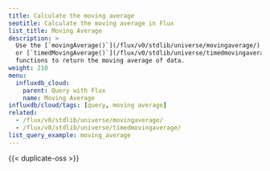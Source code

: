 ```yaml
---
title: Calculate the moving average
seotitle: Calculate the moving average in Flux
list_title: Moving Average
description: >
  Use the [`movingAverage()`](/flux/v0/stdlib/universe/movingaverage/)
  or [`timedMovingAverage()`](/flux/v0/stdlib/universe/timedmovingaverage/)
  functions to return the moving average of data.
weight: 210
menu:
  influxdb_cloud:
    parent: Query with Flux
    name: Moving Average
influxdb/cloud/tags: [query, moving average]
related:
  - /flux/v0/stdlib/universe/movingaverage/
  - /flux/v0/stdlib/universe/timedmovingaverage/
list_query_example: moving_average
---
```


{{< duplicate-oss >}}